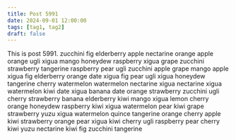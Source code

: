 ```yaml
---
title: Post 5991
date: 2024-09-01 12:00:00
tags: [tag1, tag2]
draft: false
---
```

This is post 5991.
zucchini
fig
elderberry
apple
nectarine
orange
apple
orange
ugli
xigua
mango
honeydew
raspberry
xigua
grape
zucchini
strawberry
tangerine
raspberry
pear
ugli
zucchini
apple
grape
mango
apple
xigua
fig
elderberry
orange
date
xigua
fig
pear
ugli
xigua
honeydew
tangerine
cherry
watermelon
watermelon
nectarine
xigua
nectarine
xigua
watermelon
kiwi
date
xigua
banana
date
orange
strawberry
zucchini
ugli
cherry
strawberry
banana
elderberry
kiwi
mango
xigua
lemon
cherry
orange
honeydew
raspberry
kiwi
xigua
watermelon
pear
kiwi
grape
strawberry
yuzu
xigua
watermelon
quince
tangerine
orange
cherry
apple
kiwi
strawberry
orange
pear
xigua
kiwi
cherry
ugli
raspberry
pear
cherry
kiwi
yuzu
nectarine
kiwi
fig
zucchini
tangerine
